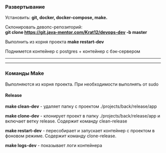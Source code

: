 ### Развертывание
Установить: **git, docker, docker-compose, make.**

Склонировать девопс-репозиторий:  
**git clone https://git.java-mentor.com/Krat12/devops-dev -b master**

Выполнить из корня проекта **make restart-dev**

Поднимется контейнер с postgres + контейнер с бэк-сервером

---
---

### Команды Make
Выполняются из корня проекта. При необходимости выполнять от sudo
#### Release
**make clean-dev** - удаляет папку с проектом ./projects/back/release/app

**make clone-dev** - клонирует проект в папку ./projects/back/release/app и включает ветку release. Содержит команду clean-release

**make restart-dev** - пересобирает и запускает контейнер с проектом в фоновом режиме. Содержит команду сlone-release.

**make logs-dev** - показывает логи контейнера
